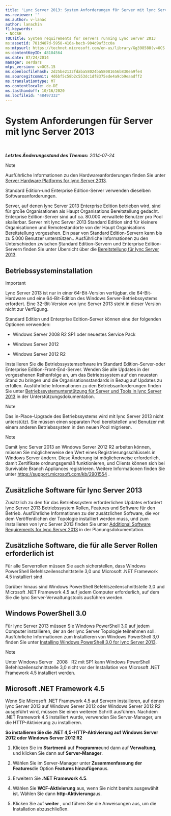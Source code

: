 ```yaml
---
title: 'Lync Server 2013: System Anforderungen für Server mit lync Server 2013'
ms.reviewer: ''
ms.author: v-lanac
author: lanachin
f1.keywords:
- NOCSH
TOCTitle: System requirements for servers running Lync Server 2013
ms:assetid: 781d487d-5958-416a-becb-904d9af3cc0a
ms:mtpsurl: https://technet.microsoft.com/en-us/library/Gg398588(v=OCS.15)
ms:contentKeyID: 48184564
ms.date: 07/24/2014
manager: serdars
mtps_version: v=OCS.15
ms.openlocfilehash: 2d25be2132fdaba58024ba58081656b830ea9fe4
ms.sourcegitcommit: 4d6bf5c58b2c553dc1df8375ede4a9cb9eaadff2
ms.translationtype: MT
ms.contentlocale: de-DE
ms.lasthandoff: 10/16/2020
ms.locfileid: "48497332"
---
```

# <a name="system-requirements-for-servers-running-lync-server-2013"></a>System Anforderungen für Server mit lync Server 2013

<div data-xmlns="http://www.w3.org/1999/xhtml">

<div class="topic" data-xmlns="http://www.w3.org/1999/xhtml" data-msxsl="urn:schemas-microsoft-com:xslt" data-cs="https://msdn.microsoft.com/">

<div data-asp="https://msdn2.microsoft.com/asp">



</div>

<div id="mainSection">

<div id="mainBody">

<span> </span>

_**Letztes Änderungsstand des Themas:** 2014-07-24_

<div>


> [!NOTE]
> Ausführliche Informationen zu den Hardwareanforderungen finden Sie unter <A href="lync-server-2013-server-hardware-platforms.md">Server Hardware Platforms for lync Server 2013</A>.



</div>

Standard Edition-und Enterprise Edition-Server verwenden dieselben Softwareanforderungen.

Server, auf denen lync Server 2013 Enterprise Edition betrieben wird, sind für große Organisationen als Haupt Organisations Bereitstellung gedacht. Enterprise Edition-Server sind auf ca. 80.000 verwaltete Benutzer pro Pool skalierbar. Server mit lync Server 2013 Standard Edition sind für kleinere Organisationen und Remotestandorte von der Haupt Organisations Bereitstellung vorgesehen. Ein paar von Standard Edition-Servern kann bis zu 5.000 Benutzer unterstützen.. Ausführliche Informationen zu den Unterschieden zwischen Standard Edition-Servern und Enterprise Edition-Servern finden Sie unter Übersicht über die [Bereitstellung für lync Server 2013](lync-server-2013-deployment-overview.md).

<div>

## <a name="operating-system-installation"></a>Betriebssysteminstallation

<div>


> [!IMPORTANT]
> Lync Server 2013 ist nur in einer 64-Bit-Version verfügbar, die 64-Bit-Hardware und eine 64-Bit-Edition des Windows Server-Betriebssystems erfordert. Eine 32-Bit-Version von lync Server 2013 steht in dieser Version nicht zur Verfügung.



</div>

Standard Edition und Enterprise Edition-Server können eine der folgenden Optionen verwenden:

  - Windows Server 2008 R2 SP1 oder neuestes Service Pack

  - Windows Server 2012

  - Windows Server 2012 R2

Installieren Sie die Betriebssystemsoftware im Standard Edition-Server-oder Enterprise Edition-Front-End-Server. Wenden Sie alle Updates in der vorgesehenen Reihenfolge an, um das Betriebssystem auf den neuesten Stand zu bringen und die Organisationsstandards in Bezug auf Updates zu erfüllen. Ausführliche Informationen zu den Betriebsanforderungen finden Sie unter [Betriebssystemunterstützung für Server und Tools in lync Server 2013](lync-server-2013-server-and-tools-operating-system-support.md) in der Unterstützungsdokumentation.

> [!NOTE] 
> Das in-Place-Upgrade des Betriebssystems wird mit lync Server 2013 nicht unterstützt.  Sie müssen einen separaten Pool bereitstellen und Benutzer mit einem anderen Betriebssystem in den neuen Pool migrieren.

<div>


> [!NOTE]
> Damit lync Server 2013 an Windows Server 2012 R2 arbeiten können, müssen Sie möglicherweise den Wert eines Registrierungsschlüssels in Windows Server ändern. Diese Änderung ist möglicherweise erforderlich, damit Zertifikate ordnungsgemäß funktionieren, und Clients können sich bei Survivable Branch Appliances registrieren. Weitere Informationen finden Sie unter <A class=uri href="https://support.microsoft.com/kb/2901554">https://support.microsoft.com/kb/2901554</A> .



</div>

<div>

## <a name="additional-software-for-lync-server-2013"></a>Zusätzliche Software für lync Server 2013

Zusätzlich zu den für das Betriebssystem erforderlichen Updates erfordert lync Server 2013 Betriebssystem Rollen, Features und Software für den Betrieb. Ausführliche Informationen zu der zusätzlichen Software, die vor dem Veröffentlichen der Topologie installiert werden muss, und zum Installieren von lync Server 2013 finden Sie unter [Additional Software Requirements for lync Server 2013](lync-server-2013-additional-software-requirements.md) in der Planungsdokumentation.

</div>

</div>

<div>

## <a name="additional-software-necessary-for-all-server-roles"></a>Zusätzliche Software, die für alle Server Rollen erforderlich ist

Für alle Serverrollen müssen Sie auch sicherstellen, dass Windows PowerShell Befehlszeilenschnittstelle 3,0 und Microsoft .NET Framework 4.5 installiert sind.

Darüber hinaus sind Windows PowerShell Befehlszeilenschnittstelle 3,0 und Microsoft .NET Framework 4.5 auf jedem Computer erforderlich, auf dem Sie die lync Server-Verwaltungstools ausführen werden.

<div>

## <a name="windows-powershell-30"></a>Windows PowerShell 3.0

Für lync Server 2013 müssen Sie Windows PowerShell 3,0 auf jedem Computer installieren, der an der lync Server Topologie teilnehmen soll. Ausführliche Informationen zum Installieren von Windows PowerShell 3,0 finden Sie unter [Installing Windows PowerShell 3,0 for lync Server 2013](lync-server-2013-installing-windows-powershell-3-0.md).

<div>


> [!NOTE]
> Unter Windows Server &nbsp; 2008 &nbsp; R2 mit SP1 kann Windows PowerShell Befehlszeilenschnittstelle 3,0 nicht vor der Installation von Microsoft .NET Framework 4.5 installiert werden.



</div>

</div>

<div>

## <a name="microsoft-net-framework-45"></a>Microsoft .NET Framework 4.5

Wenn Sie Microsoft .NET Framework 4.5 auf Servern installieren, auf denen lync Server 2013 auf Windows Server 2012 oder Windows Server 2012 R2 ausgeführt wird, müssen Sie einen weiteren Schritt ausführen. Nachdem .NET Framework 4.5 installiert wurde, verwenden Sie Server-Manager, um die HTTP-Aktivierung zu installieren.

**So installieren Sie die .NET 4,5-HTTP-Aktivierung auf Windows Server 2012 oder Windows Server 2012 R2**

1.  Klicken Sie im **Startmenü** auf **Programme**und dann auf **Verwaltung**, und klicken Sie dann auf **Server-Manager**.

2.  Wählen Sie im Server-Manager unter **Zusammenfassung der Features**die Option **Features hinzufügen**aus.

3.  Erweitern Sie **.NET Framework 4.5**.

4.  Wählen Sie **WCF-Aktivierung** aus, wenn Sie nicht bereits ausgewählt ist. Wählen Sie dann **http-Aktivierung**aus.

5.  Klicken Sie auf **weiter** , und führen Sie die Anweisungen aus, um die Installation abzuschließen.

</div>

</div>

</div>

<span> </span>

</div>

</div>

</div>

